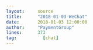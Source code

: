 ```yaml
---
layout:     source 
title:      "2018-01-03-WeChat"
date:       2018-01-03 12:00:00
author:     "PaymentGroup"
lines:      373 
tag:		  [chat]
---
```

